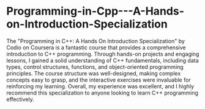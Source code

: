 # Programming-in-Cpp---A-Hands-on-Introduction-Specialization
The "Programming in C++: A Hands On Introduction Specialization" by Codio on Coursera is a fantastic course that provides a comprehensive introduction to C++ programming. Through hands-on projects and engaging lessons, I gained a solid understanding of C++ fundamentals, including data types, control structures, functions, and object-oriented programming principles. The course structure was well-designed, making complex concepts easy to grasp, and the interactive exercises were invaluable for reinforcing my learning. Overall, my experience was excellent, and I highly recommend this specialization to anyone looking to learn C++ programming effectively.
